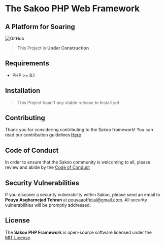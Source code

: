 # The Sakoo PHP Web Framework

## A Platform for Soaring
![GitHub](https://img.shields.io/github/license/sakoo-dev/framework-php)

> This Project is **Under Construction**

## Requirements
- PHP >= 8.1

## Installation
> This Project hasn't any stable release to Install yet

## Contributing
Thank you for considering contributing to the Sakoo framework! You can read our contribution guidelines [Here](.github/CONTRIBUTION.md)

## Code of Conduct
In order to ensure that the Sakoo community is welcoming to all, please review and abide by the [Code of Conduct](.github/CODE_OF_CONDUCT.md)

## Security Vulnerabilities
If you discover a security vulnerability within Sakoo, please send an email to **Pouya Asgharnejad Tehran** at [pouyaaofficial@gmail.com](mailto:pouyaaofficial@gmail.com).
All security vulnerabilities will be promptly addressed.

## License
The **Sakoo PHP Framework** is open-source software licensed under the [MIT License](LICENSE.md).